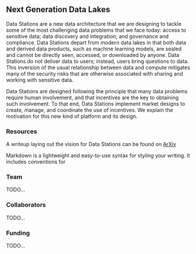 ## Next Generation Data Lakes

Data Stations are a new data architecture that we are designing to tackle some of the most challenging data problems that we face today: access to sensitive data; data discovery and integration; and governance and compliance. Data Stations depart from modern data lakes in that both data and derived data products, such as machine learning models, are sealed and cannot be directly seen, accessed, or downloaded by anyone. Data Stations do not deliver data to users; instead, users bring questions to data. This inversion of the usual relationship between data and compute mitigates many of the security risks that are otherwise associated with sharing and working with sensitive data.

Data Stations are designed following the principle that many data problems require human involvement, and that incentives are the key to obtaining such involvement. To that end, Data Stations implement market designs to create, manage, and coordinate the use of incentives. We explain the motivation for this new kind of platform and its design.


### Resources

A writeup laying out the vision for Data Stations can be found on [ArXiv](https://arxiv.org/abs/2009.00035)

Markdown is a lightweight and easy-to-use syntax for styling your writing. It includes conventions for


### Team

TODO...

### Collaborators

TODO...

### Funding

TODO...
